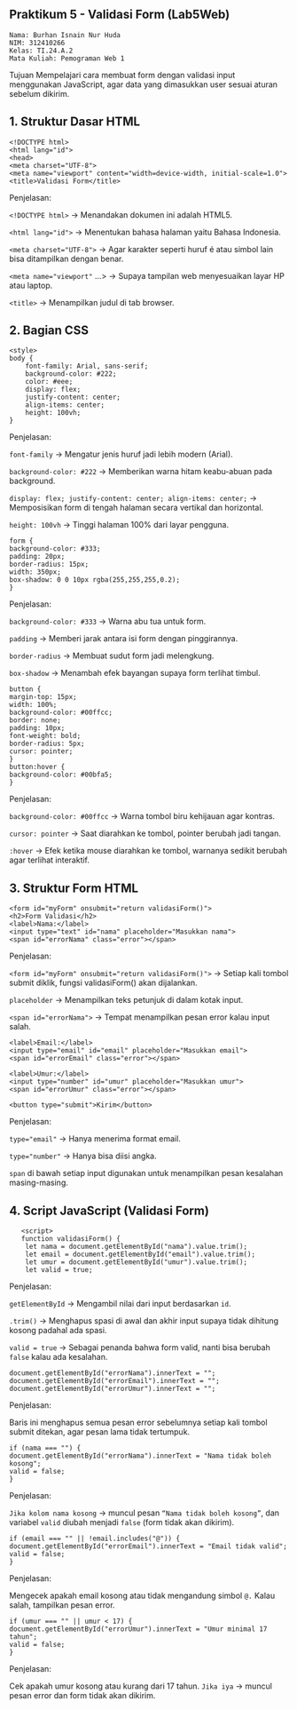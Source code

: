 ## Praktikum 5 - Validasi Form (Lab5Web)

    Nama: Burhan Isnain Nur Huda 
    NIM: 312410266 
    Kelas: TI.24.A.2
    Mata Kuliah: Pemograman Web 1

Tujuan
Mempelajari cara membuat form dengan validasi input menggunakan JavaScript, agar data yang dimasukkan user sesuai aturan sebelum dikirim.

## 1. Struktur Dasar HTML

    <!DOCTYPE html>
    <html lang="id">
    <head>
    <meta charset="UTF-8">
    <meta name="viewport" content="width=device-width, initial-scale=1.0">
    <title>Validasi Form</title>

Penjelasan:

``<!DOCTYPE html>`` → Menandakan dokumen ini adalah HTML5.

``<html lang="id">`` → Menentukan bahasa halaman yaitu Bahasa Indonesia.

``<meta charset="UTF-8">`` → Agar karakter seperti huruf é atau simbol lain bisa ditampilkan dengan benar.

``<meta name="viewport"`` ...> → Supaya tampilan web menyesuaikan layar HP atau laptop.

``<title>`` → Menampilkan judul di tab browser.

## 2. Bagian CSS 

    <style>
    body {
        font-family: Arial, sans-serif;
        background-color: #222;
        color: #eee;
        display: flex;
        justify-content: center;
        align-items: center;
        height: 100vh;
    }

Penjelasan:

``font-family`` → Mengatur jenis huruf jadi lebih modern (Arial).

``background-color: #222`` → Memberikan warna hitam keabu-abuan pada background.

``display: flex; justify-content: center; align-items: center;`` → Memposisikan form di tengah halaman secara vertikal dan horizontal.

``height: 100vh`` → Tinggi halaman 100% dari layar pengguna.

    form {
    background-color: #333;
    padding: 20px;
    border-radius: 15px;
    width: 350px;
    box-shadow: 0 0 10px rgba(255,255,255,0.2);
    }
 
Penjelasan:

``background-color: #333`` → Warna abu tua untuk form.

``padding`` → Memberi jarak antara isi form dengan pinggirannya.

``border-radius`` → Membuat sudut form jadi melengkung.

``box-shadow`` → Menambah efek bayangan supaya form terlihat timbul.

    button {
    margin-top: 15px;
    width: 100%;
    background-color: #00ffcc;
    border: none;
    padding: 10px;
    font-weight: bold;
    border-radius: 5px;
    cursor: pointer;
    }
    button:hover {
    background-color: #00bfa5;
    }

Penjelasan:

``background-color: #00ffcc`` → Warna tombol biru kehijauan agar kontras.

``cursor: pointer`` → Saat diarahkan ke tombol, pointer berubah jadi tangan.

``:hover`` → Efek ketika mouse diarahkan ke tombol, warnanya sedikit berubah agar terlihat interaktif.

## 3. Struktur Form HTML
   
    <form id="myForm" onsubmit="return validasiForm()">
    <h2>Form Validasi</h2>
    <label>Nama:</label>
    <input type="text" id="nama" placeholder="Masukkan nama">
    <span id="errorNama" class="error"></span>

Penjelasan:

``<form id="myForm" onsubmit="return validasiForm()">`` → Setiap kali tombol submit diklik, fungsi validasiForm() akan dijalankan.

``placeholder`` → Menampilkan teks petunjuk di dalam kotak input.

``<span id="errorNama">`` → Tempat menampilkan pesan error kalau input salah.

    <label>Email:</label>
    <input type="email" id="email" placeholder="Masukkan email">
    <span id="errorEmail" class="error"></span>

    <label>Umur:</label>
    <input type="number" id="umur" placeholder="Masukkan umur">
    <span id="errorUmur" class="error"></span>

    <button type="submit">Kirim</button>

Penjelasan:

``type="email"`` → Hanya menerima format email.

``type="number"`` → Hanya bisa diisi angka.

``span`` di bawah setiap input digunakan untuk menampilkan pesan kesalahan masing-masing.

## 4. Script JavaScript (Validasi Form)
   
       <script>
       function validasiForm() {
        let nama = document.getElementById("nama").value.trim();
        let email = document.getElementById("email").value.trim();
        let umur = document.getElementById("umur").value.trim();
        let valid = true;

Penjelasan:

``getElementById`` → Mengambil nilai dari input berdasarkan ``id``.

``.trim()`` → Menghapus spasi di awal dan akhir input supaya tidak dihitung kosong padahal ada spasi.

``valid = true`` → Sebagai penanda bahwa form valid, nanti bisa berubah ``false`` kalau ada kesalahan.

    document.getElementById("errorNama").innerText = "";
    document.getElementById("errorEmail").innerText = "";
    document.getElementById("errorUmur").innerText = "";
 
Penjelasan:

Baris ini menghapus semua pesan error sebelumnya setiap kali tombol submit ditekan, agar pesan lama tidak tertumpuk.

    if (nama === "") {
    document.getElementById("errorNama").innerText = "Nama tidak boleh kosong";
    valid = false;
    }
    
Penjelasan:

``Jika kolom nama kosong`` → muncul pesan ``“Nama tidak boleh kosong”``, dan variabel ``valid`` diubah menjadi ``false`` (form tidak akan dikirim).

    if (email === "" || !email.includes("@")) {
    document.getElementById("errorEmail").innerText = "Email tidak valid";
    valid = false;
    }
    
Penjelasan:

Mengecek apakah email kosong atau tidak mengandung simbol ``@.`` Kalau salah, tampilkan pesan error.

    if (umur === "" || umur < 17) {
    document.getElementById("errorUmur").innerText = "Umur minimal 17 tahun";
    valid = false;
    }

Penjelasan:

Cek apakah umur kosong atau kurang dari 17 tahun.
``Jika iya`` → muncul pesan error dan form tidak akan dikirim.
